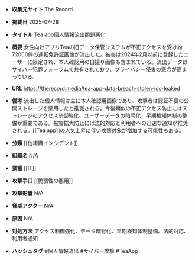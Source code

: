 - **収集元サイト**
The Record

- **掲載日**
2025-07-28

- **タイトル**
Tea app個人情報流出問題悪化

- **概要**
女性向けアプリTeaの旧データ保管システムが不正アクセスを受け約72000件の運転免許証画像が流出した。被害は2024年2月以前に登録したユーザーに限定され、本人確認用の自撮り画像も含まれている。流出データはサイバー犯罪フォーラムで共有されており、プライバシー侵害の懸念が高まっている。

- **URL**
https://therecord.media/tea-app-data-breach-stolen-ids-leaked

- **備考**
流出した個人情報は主に本人確認用画像であり、攻撃者は認証不要の公開ストレージを悪用したと推測される。今後類似の不正アクセス防止にはストレージのアクセス制御強化、ユーザーデータの暗号化、早期検知体制の整備が重要である。被害拡大防止には法的対応と利用者への迅速な通知が推奨される。[[Tea app]]の人気上昇に伴い攻撃対象が増加する可能性もある。

- **分類**
[[他組織インシデント]]

- **組織名**
N/A

- **業種**
[[IT]]

- **攻撃手口**
[[脆弱性の悪用]]

- **攻撃影響**
N/A

- **脅威アクター**
N/A

- **原因**
N/A

- **対処方法**
アクセス制御強化、データ暗号化、早期検知体制整備、法的対応、利用者通知

- **ハッシュタグ**
#個人情報流出 #サイバー攻撃 #TeaApp
